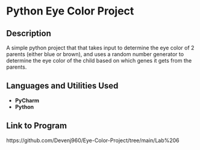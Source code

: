 <h1>Python Eye Color Project</h1>

<h2>Description</h2>
A simple python project that that takes input to determine the eye color of 2 parents (either blue or brown), and uses a random number generator to determine the eye color of the child based on which genes it gets from the parents.
<br />


<h2>Languages and Utilities Used</h2>

- <b>PyCharm</b> 
- <b>Python</b>


<h2>Link to Program</h2>
https://github.com/Devenj960/Eye-Color-Project/tree/main/Lab%206
